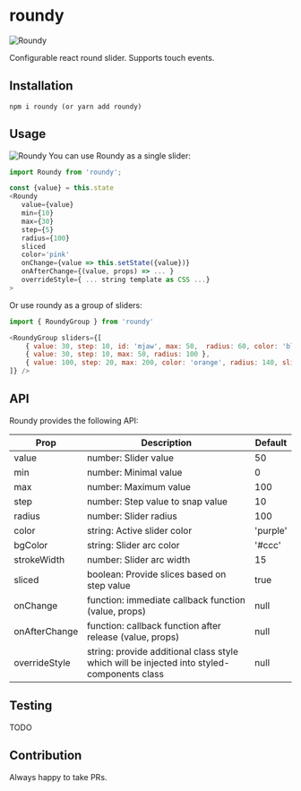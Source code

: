 # roundy

<img src='https://github.com/themre/roundy/blob/master/roundy.png?raw=true' alt='Roundy'/>

Configurable react round slider. Supports touch events.

## Installation

```
npm i roundy (or yarn add roundy)
```

## Usage

<img src='https://github.com/themre/roundy/blob/master/roundy_example.jpg?raw=true' alt='Roundy'/>
You can use Roundy as a single slider:

```javascript
import Roundy from 'roundy';

const {value} = this.state
<Roundy
   value={value}
   min={10}
   max={30}
   step={5}
   radius={100}
   sliced
   color='pink'
   onChange={value => this.setState({value})}
   onAfterChange={(value, props) => ... }
   overrideStyle={ ... string template as CSS ...}
>
```

Or use roundy as a group of sliders:

```javascript
import { RoundyGroup } from 'roundy'

<RoundyGroup sliders={[
    { value: 30, step: 10, id: 'mjaw', max: 50,  radius: 60, color: 'blueviolet', onChange:(val, props) => console.log(props) },
    { value: 30, step: 10, max: 50, radius: 100 },
    { value: 100, step: 20, max: 200, color: 'orange', radius: 140, sliced: false, step: 1 }
]} />
```

## API

Roundy provides the following API:

| Prop | Description | Default |
| ------------- |-------------| -----|
| value | number: Slider value | 50 |
| min | number: Minimal value | 0 |
| max | number: Maximum value | 100 |
| step | number: Step value to snap value | 10 |
| radius | number: Slider radius | 100 |
| color | string: Active slider color | 'purple' |
| bgColor | string: Slider arc color | '#ccc' |
| strokeWidth | number: Slider arc width | 15 |
| sliced | boolean: Provide slices based on step value | true |
| onChange | function: immediate callback function (value, props) | null |
| onAfterChange | function: callback function after release (value, props) | null |
| overrideStyle | string: provide additional class style which will be injected into styled-components class | null |

## Testing
TODO

## Contribution
Always happy to take PRs.